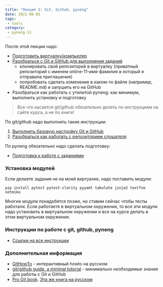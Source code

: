 ```yaml
---
title: "Лекция 2: Git, Github, pyneng"
date: 2021-06-05
tags:
 - tools
category:
 - pyneng-11
---
```



После этой лекции надо:

* [Подготовить виртуалку/компьютер](https://pyneng.github.io/docs/course-vm/)
* [Разобраться с Git и GitHub для выполнения заданий](https://pyneng.github.io/docs/git-github-course/)
  * клонировать свой репозиторий в виртуалку (приватный репозиторий с именем online-11-имя-фамилия в который я отправила приглашение)
  * попробовать сделать изменение в каком-то файле (например, README.md) и запушить его на GitHub
* Разобраться как работать с утилитой pyneng: как минимум, выполнить установку и подготовку

> Все что касается git/github обязательно делать по инструкциям на сайте курса, а не по книге!

По git/github надо выполнить такие инструкции:

1. [Выполнить базовую настройку Git и GitHub](https://pyneng.github.io/docs/git-github-setup/)
2. [Разобраться как работать с репозиторием слушателя](https://pyneng.github.io/docs/git-github/)

По pyneng обязательно надо сделать подготовку:

* [Подготовка к работе с заданиями](https://pyneng.github.io/docs/pyneng-prepare/)

### Установка модулей

Если делаете задания не на моей виртуалке, надо поставить модули:
```
pip install pytest pytest-clarity pyyaml tabulate jinja2 textfsm netmiko
```

Многие модули понадобятся позже, но ставим сейчас чтобы тесты работали.
Если работаете в виртуальном окружении, то все эти модули
надо установить в виртуальном окружении
и все на курсе делать в этом виртуальном окружении.



### Инструкции по работе с git, github, pyneng

* [Ссылки на все инструкции](https://pyneng.github.io/docs/git-github-course/)


### Дополнительная информация

* [GitHowTo](https://githowto.com/ru) - интерактивный howto на русском
* [git/github guide. a minimal tutorial](http://kbroman.org/github_tutorial/) - минимально необходимые знания для работы с Git и GitHub
* [Pro Git book](https://git-scm.com/book/en/v2/). [Эта же книга на русском](https://git-scm.com/book/ru/v2)


